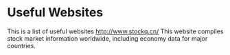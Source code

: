 # Useful Websites
This is a list of useful websites
http://www.stockq.cn/
This website compiles stock market information worldwide, including economy data for major countries.
